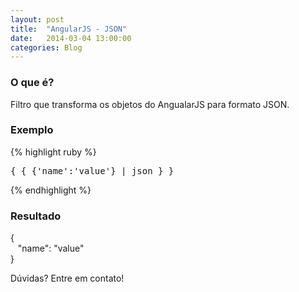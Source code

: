 ```yaml
---
layout: post
title:  "AngularJS - JSON"
date:   2014-03-04 13:00:00
categories: Blog
---
```


<h3>O que é?</h3>
Filtro que transforma os objetos do AngualarJS para formato JSON.

<h3>Exemplo</h3>
{% highlight ruby %}
<div ng-app>
  <script src="angular.min.js"></script>    
  <pre>{ { {'name':'value'} | json } }</pre>        
</div>
{% endhighlight %}

<h3>Resultado</h3>
{
<br />
&nbsp;&nbsp;&nbsp;"name": "value"
<br />
}

Dúvidas? Entre em contato!
